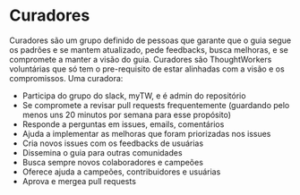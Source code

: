 # Curadores

Curadores são um grupo definido de pessoas que garante que o guia segue os padrões e se mantem atualizado, pede feedbacks, busca melhoras, e se compromete a manter a visão do guia. Curadores são ThoughtWorkers voluntárias que só tem o pre-requisito de estar alinhadas com a visão e os compromissos. Uma curadora:

* Participa do grupo do slack, myTW, e é admin do repositório
* Se compromete a revisar pull requests frequentemente (guardando pelo menos uns 20 minutos por semana para esse propósito)
* Responde a perguntas em issues, emails, comentários
* Ajuda a implementar as melhoras que foram priorizadas nos issues
* Cria novos issues com os feedbacks de usuárias
* Dissemina o guia para outras comunidades
* Busca sempre novos colaboradores e campeões
* Oferece ajuda a campeões, contribuidores e usuárias
* Aprova e mergea pull requests
